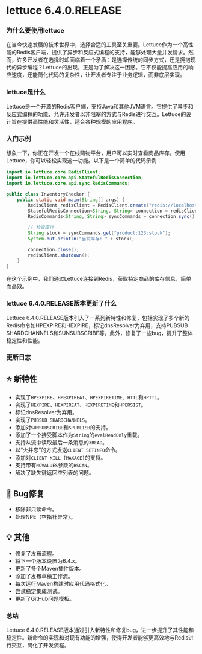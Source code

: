 # lettuce 6.4.0.RELEASE
### 为什么要使用lettuce

在当今快速发展的技术世界中，选择合适的工具至关重要。Lettuce作为一个高性能的Redis客户端，提供了异步和反应式编程的支持，能够处理大量并发请求。然而，许多开发者在选择时却面临着一个矛盾：是选择传统的同步方式，还是拥抱现代的异步编程？Lettuce的出现，正是为了解决这一困惑。它不仅能提高应用的响应速度，还能简化代码的复杂性，让开发者专注于业务逻辑，而非底层实现。

### lettuce是什么

Lettuce是一个开源的Redis客户端，支持Java和其他JVM语言。它提供了异步和反应式编程的功能，允许开发者以非阻塞的方式与Redis进行交互。Lettuce的设计旨在提供高性能和灵活性，适合各种规模的应用程序。

### 入门示例

想象一下，你正在开发一个在线购物平台，用户可以实时查看商品库存。使用Lettuce，你可以轻松实现这一功能。以下是一个简单的代码示例：

```java
import io.lettuce.core.RedisClient;
import io.lettuce.core.api.StatefulRedisConnection;
import io.lettuce.core.api.sync.RedisCommands;

public class InventoryChecker {
    public static void main(String[] args) {
        RedisClient redisClient = RedisClient.create("redis://localhost:6379");
        StatefulRedisConnection<String, String> connection = redisClient.connect();
        RedisCommands<String, String> syncCommands = connection.sync();

        // 检查库存
        String stock = syncCommands.get("product:123:stock");
        System.out.println("当前库存: " + stock);

        connection.close();
        redisClient.shutdown();
    }
}
```

在这个示例中，我们通过Lettuce连接到Redis，获取特定商品的库存信息，简单而高效。

### lettuce 6.4.0.RELEASE版本更新了什么

Lettuce 6.4.0.RELEASE版本引入了一系列新特性和修复，包括实现了多个新的Redis命令如HPEXPIRE和HEXPIRE，标记dnsResolver为弃用，支持PUBSUB SHARDCHANNELS和SUNSUBSCRIBE等。此外，修复了一些bug，提升了整体稳定性和性能。

### 更新日志

## ⭐ 新特性
- 实现了`HPEXPIRE`、`HPEXPIREAT`、`HPEXPIRETIME`、`HTTL`和`HPTTL`。
- 实现了`HEXPIRE`、`HEXPIREAT`、`HEXPIRETIME`和`HPERSIST`。
- 标记dnsResolver为弃用。
- 实现了`PUBSUB SHARDCHANNELS`。
- 添加对`SUNSUBSCRIBE`和`SPUBLISH`的支持。
- 添加了一个接受脚本作为`String`的`evalReadOnly`重载。
- 支持从流中读取最后一条消息的`XREAD`。
- 以“火并忘”的方式发送`CLIENT SETINFO`命令。
- 添加对`CLIENT KILL [MAXAGE]`的支持。
- 支持带有`NOVALUES`参数的`HSCAN`。
- 解决了缺失键返回空列表的问题。

## 🐞 Bug修复
- 移除非只读命令。
- 处理NPE（空指针异常）。

## 💡 其他
- 修复了发布流程。
- 将下一个版本设置为6.4.x。
- 更新了多个Maven插件版本。
- 添加了发布草稿工作流。
- 每次运行Maven构建时应用代码格式化。
- 尝试稳定集成测试。
- 更新了GitHub问题模板。

### 总结

Lettuce 6.4.0.RELEASE版本通过引入新特性和修复bug，进一步提升了其性能和稳定性。新命令的实现和对现有功能的增强，使得开发者能够更高效地与Redis进行交互，简化了开发流程。